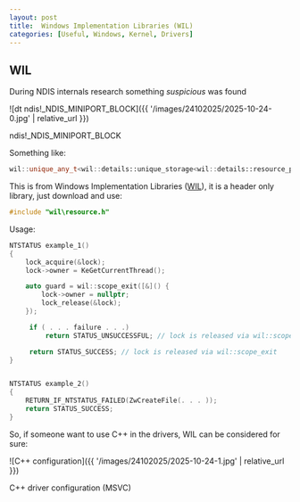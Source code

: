 ```yaml
---
layout: post
title:  Windows Implementation Libraries (WIL)
categories: [Useful, Windows, Kernel, Drivers]
---
```


## WIL


During NDIS internals research something *suspicious* was found

![dt ndis!_NDIS_MINIPORT_BLOCK]({{ '/images/24102025/2025-10-24-0.jpg' | relative_url }})
<div class="emphasizer_img_text">ndis!_NDIS_MINIPORT_BLOCK</div>


Something like:
```cpp
wil::unique_any_t<wil::details::unique_storage<wil::details::resource_policy<NDISWATCHDOG__ *,void (cdecl*)(NDISWATCHDOG *),&ndisFreeWatchdog,wistd::integral_constant<unsigned int64,1>,NDISWATCHDOG *,-1,std::nullptr_t> > >
```
This is from Windows Implementation Libraries ([WIL](https://github.com/microsoft/wil)), it is a header only library, just download and use:
```cpp
#include "wil\resource.h"
```

Usage:

```c
NTSTATUS example_1()
{
    lock_acquire(&lock);
    lock->owner = KeGetCurrentThread();

    auto guard = wil::scope_exit([&]() {
        lock->owner = nullptr;
        lock_release(&lock);
    });

     if ( . . . failure . . .)
         return STATUS_UNSUCCESSFUL; // lock is released via wil::scope_exit

     return STATUS_SUCCESS; // lock is released via wil::scope_exit
}


NTSTATUS example_2()
{
    RETURN_IF_NTSTATUS_FAILED(ZwCreateFile(. . . ));
    return STATUS_SUCCESS;
}
```


So, if someone want to use C++ in the drivers, <span class="emphasizer_code_function">WIL</span> can be considered for sure:

![C++ configuration]({{ '/images/24102025/2025-10-24-1.jpg' | relative_url }})
<div class="emphasizer_img_text">C++ driver configuration (MSVC)</div>
